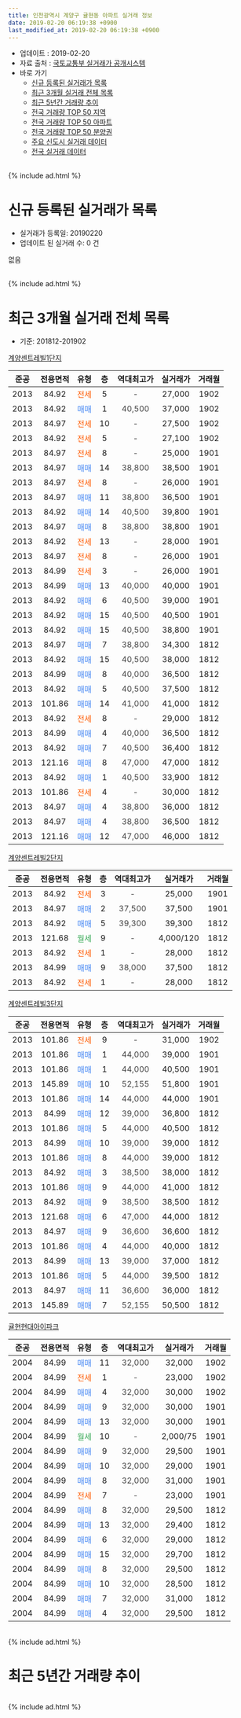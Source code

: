 ```yaml
---
title: 인천광역시 계양구 귤현동 아파트 실거래 정보
date: 2019-02-20 06:19:38 +0900
last_modified_at: 2019-02-20 06:19:38 +0900
---
```


* 업데이트 : 2019-02-20
* 자료 출처 : [국토교통부 실거래가 공개시스템](http://rt.molit.go.kr)
* 바로 가기
    * [신규 등록된 실거래가 목록](#신규-등록된-실거래가-목록)
    * [최근 3개월 실거래 전체 목록](#최근-3개월-실거래-전체-목록)
    * [최근 5년간 거래량 추이](#최근-5년간-거래량-추이)
    * [전국 거래량 TOP 50 지역](https://inasie.github.io/apt-trade-info/최근-3개월-전국에서-가장-거래가-많이-발생한-지역)
    * [전국 거래량 TOP 50 아파트](https://inasie.github.io/apt-trade-info/최근-3개월-전국에서-가장-거래가-많이-발생한-아파트)
    * [전국 거래량 TOP 50 분양권](https://inasie.github.io/apt-trade-info/최근-3개월-전국에서-가장-거래가-많이-발생한-분양권)
    * [주요 신도시 실거래 데이터](https://inasie.github.io/apt-trade-info/주요-신도시)
    * [전국 실거래 데이터](https://inasie.github.io/apt-trade-info/전국)
<br>
{% include ad.html %}
<br>

# 신규 등록된 실거래가 목록
* 실거래가 등록일: 20190220
* 업데이트 된 실거래 수: 0 건

없음

<br>
{% include ad.html %}
<br>

# 최근 3개월 실거래 전체 목록
* 기준: 201812-201902


[계양센트레빌1단지](https://search.naver.com/search.naver?query=%EC%9D%B8%EC%B2%9C%EA%B4%91%EC%97%AD%EC%8B%9C+%EA%B3%84%EC%96%91%EA%B5%AC+%EA%B7%A4%ED%98%84%EB%8F%99+%EA%B3%84%EC%96%91%EC%84%BC%ED%8A%B8%EB%A0%88%EB%B9%8C1%EB%8B%A8%EC%A7%80)

|준공|전용면적|유형|층|역대최고가|실거래가|거래월|
|:---:|:---:|:---:|:---:|:---:|:---:|:---:|
|2013|84.92|<span style="color:#ff5a00">전세</span>|5|<span style="color:#444444">-</span>|27,000|1902|
|2013|84.92|<span style="color:#4285f3">매매</span>|1|<span style="color:#444444">40,500</span>|37,000|1902|
|2013|84.97|<span style="color:#ff5a00">전세</span>|10|<span style="color:#444444">-</span>|27,500|1902|
|2013|84.92|<span style="color:#ff5a00">전세</span>|5|<span style="color:#444444">-</span>|27,100|1902|
|2013|84.97|<span style="color:#ff5a00">전세</span>|8|<span style="color:#444444">-</span>|25,000|1901|
|2013|84.97|<span style="color:#4285f3">매매</span>|14|<span style="color:#444444">38,800</span>|38,500|1901|
|2013|84.97|<span style="color:#ff5a00">전세</span>|8|<span style="color:#444444">-</span>|26,000|1901|
|2013|84.97|<span style="color:#4285f3">매매</span>|11|<span style="color:#444444">38,800</span>|36,500|1901|
|2013|84.92|<span style="color:#4285f3">매매</span>|14|<span style="color:#444444">40,500</span>|39,800|1901|
|2013|84.97|<span style="color:#4285f3">매매</span>|8|<span style="color:#444444">38,800</span>|38,800|1901|
|2013|84.92|<span style="color:#ff5a00">전세</span>|13|<span style="color:#444444">-</span>|28,000|1901|
|2013|84.97|<span style="color:#ff5a00">전세</span>|8|<span style="color:#444444">-</span>|26,000|1901|
|2013|84.99|<span style="color:#ff5a00">전세</span>|3|<span style="color:#444444">-</span>|26,000|1901|
|2013|84.99|<span style="color:#4285f3">매매</span>|13|<span style="color:#444444">40,000</span>|40,000|1901|
|2013|84.92|<span style="color:#4285f3">매매</span>|6|<span style="color:#444444">40,500</span>|39,000|1901|
|2013|84.92|<span style="color:#4285f3">매매</span>|15|<span style="color:#444444">40,500</span>|40,500|1901|
|2013|84.92|<span style="color:#4285f3">매매</span>|15|<span style="color:#444444">40,500</span>|38,800|1901|
|2013|84.97|<span style="color:#4285f3">매매</span>|7|<span style="color:#444444">38,800</span>|34,300|1812|
|2013|84.92|<span style="color:#4285f3">매매</span>|15|<span style="color:#444444">40,500</span>|38,000|1812|
|2013|84.99|<span style="color:#4285f3">매매</span>|8|<span style="color:#444444">40,000</span>|36,500|1812|
|2013|84.92|<span style="color:#4285f3">매매</span>|5|<span style="color:#444444">40,500</span>|37,500|1812|
|2013|101.86|<span style="color:#4285f3">매매</span>|14|<span style="color:#444444">41,000</span>|41,000|1812|
|2013|84.92|<span style="color:#ff5a00">전세</span>|8|<span style="color:#444444">-</span>|29,000|1812|
|2013|84.99|<span style="color:#4285f3">매매</span>|4|<span style="color:#444444">40,000</span>|36,500|1812|
|2013|84.92|<span style="color:#4285f3">매매</span>|7|<span style="color:#444444">40,500</span>|36,400|1812|
|2013|121.16|<span style="color:#4285f3">매매</span>|8|<span style="color:#444444">47,000</span>|47,000|1812|
|2013|84.92|<span style="color:#4285f3">매매</span>|1|<span style="color:#444444">40,500</span>|33,900|1812|
|2013|101.86|<span style="color:#ff5a00">전세</span>|4|<span style="color:#444444">-</span>|30,000|1812|
|2013|84.97|<span style="color:#4285f3">매매</span>|4|<span style="color:#444444">38,800</span>|36,000|1812|
|2013|84.97|<span style="color:#4285f3">매매</span>|4|<span style="color:#444444">38,800</span>|36,500|1812|
|2013|121.16|<span style="color:#4285f3">매매</span>|12|<span style="color:#444444">47,000</span>|46,000|1812|

[계양센트레빌2단지](https://search.naver.com/search.naver?query=%EC%9D%B8%EC%B2%9C%EA%B4%91%EC%97%AD%EC%8B%9C+%EA%B3%84%EC%96%91%EA%B5%AC+%EA%B7%A4%ED%98%84%EB%8F%99+%EA%B3%84%EC%96%91%EC%84%BC%ED%8A%B8%EB%A0%88%EB%B9%8C2%EB%8B%A8%EC%A7%80)

|준공|전용면적|유형|층|역대최고가|실거래가|거래월|
|:---:|:---:|:---:|:---:|:---:|:---:|:---:|
|2013|84.92|<span style="color:#ff5a00">전세</span>|3|<span style="color:#444444">-</span>|25,000|1901|
|2013|84.97|<span style="color:#4285f3">매매</span>|2|<span style="color:#444444">37,500</span>|37,500|1901|
|2013|84.92|<span style="color:#4285f3">매매</span>|5|<span style="color:#444444">39,300</span>|39,300|1812|
|2013|121.68|<span style="color:#34a853">월세</span>|9|<span style="color:#444444">-</span>|4,000/120|1812|
|2013|84.92|<span style="color:#ff5a00">전세</span>|1|<span style="color:#444444">-</span>|28,000|1812|
|2013|84.99|<span style="color:#4285f3">매매</span>|9|<span style="color:#444444">38,000</span>|37,500|1812|
|2013|84.92|<span style="color:#ff5a00">전세</span>|1|<span style="color:#444444">-</span>|28,000|1812|

[계양센트레빌3단지](https://search.naver.com/search.naver?query=%EC%9D%B8%EC%B2%9C%EA%B4%91%EC%97%AD%EC%8B%9C+%EA%B3%84%EC%96%91%EA%B5%AC+%EA%B7%A4%ED%98%84%EB%8F%99+%EA%B3%84%EC%96%91%EC%84%BC%ED%8A%B8%EB%A0%88%EB%B9%8C3%EB%8B%A8%EC%A7%80)

|준공|전용면적|유형|층|역대최고가|실거래가|거래월|
|:---:|:---:|:---:|:---:|:---:|:---:|:---:|
|2013|101.86|<span style="color:#ff5a00">전세</span>|9|<span style="color:#444444">-</span>|31,000|1902|
|2013|101.86|<span style="color:#4285f3">매매</span>|1|<span style="color:#444444">44,000</span>|39,000|1901|
|2013|101.86|<span style="color:#4285f3">매매</span>|1|<span style="color:#444444">44,000</span>|40,500|1901|
|2013|145.89|<span style="color:#4285f3">매매</span>|10|<span style="color:#444444">52,155</span>|51,800|1901|
|2013|101.86|<span style="color:#4285f3">매매</span>|14|<span style="color:#444444">44,000</span>|44,000|1901|
|2013|84.99|<span style="color:#4285f3">매매</span>|12|<span style="color:#444444">39,000</span>|36,800|1812|
|2013|101.86|<span style="color:#4285f3">매매</span>|5|<span style="color:#444444">44,000</span>|40,500|1812|
|2013|84.99|<span style="color:#4285f3">매매</span>|10|<span style="color:#444444">39,000</span>|39,000|1812|
|2013|101.86|<span style="color:#4285f3">매매</span>|8|<span style="color:#444444">44,000</span>|39,000|1812|
|2013|84.92|<span style="color:#4285f3">매매</span>|3|<span style="color:#444444">38,500</span>|38,000|1812|
|2013|101.86|<span style="color:#4285f3">매매</span>|9|<span style="color:#444444">44,000</span>|41,000|1812|
|2013|84.92|<span style="color:#4285f3">매매</span>|9|<span style="color:#444444">38,500</span>|38,500|1812|
|2013|121.68|<span style="color:#4285f3">매매</span>|6|<span style="color:#444444">47,000</span>|44,000|1812|
|2013|84.97|<span style="color:#4285f3">매매</span>|9|<span style="color:#444444">36,600</span>|36,600|1812|
|2013|101.86|<span style="color:#4285f3">매매</span>|4|<span style="color:#444444">44,000</span>|40,000|1812|
|2013|84.99|<span style="color:#4285f3">매매</span>|13|<span style="color:#444444">39,000</span>|37,000|1812|
|2013|101.86|<span style="color:#4285f3">매매</span>|5|<span style="color:#444444">44,000</span>|39,500|1812|
|2013|84.97|<span style="color:#4285f3">매매</span>|11|<span style="color:#444444">36,600</span>|36,000|1812|
|2013|145.89|<span style="color:#4285f3">매매</span>|7|<span style="color:#444444">52,155</span>|50,500|1812|


<script async src="//pagead2.googlesyndication.com/pagead/js/adsbygoogle.js"></script>
<!-- 기본 -->
<ins class="adsbygoogle"
     style="display:block"
     data-ad-client="ca-pub-2446590836940007"
     data-ad-slot="1659523306"
     data-ad-format="auto"
     data-full-width-responsive="true"></ins>
<script>
(adsbygoogle = window.adsbygoogle || []).push({});
</script>


[귤현현대아이파크](https://search.naver.com/search.naver?query=%EC%9D%B8%EC%B2%9C%EA%B4%91%EC%97%AD%EC%8B%9C+%EA%B3%84%EC%96%91%EA%B5%AC+%EA%B7%A4%ED%98%84%EB%8F%99+%EA%B7%A4%ED%98%84%ED%98%84%EB%8C%80%EC%95%84%EC%9D%B4%ED%8C%8C%ED%81%AC)

|준공|전용면적|유형|층|역대최고가|실거래가|거래월|
|:---:|:---:|:---:|:---:|:---:|:---:|:---:|
|2004|84.99|<span style="color:#4285f3">매매</span>|11|<span style="color:#444444">32,000</span>|32,000|1902|
|2004|84.99|<span style="color:#ff5a00">전세</span>|1|<span style="color:#444444">-</span>|23,000|1902|
|2004|84.99|<span style="color:#4285f3">매매</span>|4|<span style="color:#444444">32,000</span>|30,000|1902|
|2004|84.99|<span style="color:#4285f3">매매</span>|9|<span style="color:#444444">32,000</span>|30,000|1901|
|2004|84.99|<span style="color:#4285f3">매매</span>|13|<span style="color:#444444">32,000</span>|30,000|1901|
|2004|84.99|<span style="color:#34a853">월세</span>|10|<span style="color:#444444">-</span>|2,000/75|1901|
|2004|84.99|<span style="color:#4285f3">매매</span>|9|<span style="color:#444444">32,000</span>|29,500|1901|
|2004|84.99|<span style="color:#4285f3">매매</span>|10|<span style="color:#444444">32,000</span>|29,000|1901|
|2004|84.99|<span style="color:#4285f3">매매</span>|8|<span style="color:#444444">32,000</span>|31,000|1901|
|2004|84.99|<span style="color:#ff5a00">전세</span>|7|<span style="color:#444444">-</span>|23,000|1901|
|2004|84.99|<span style="color:#4285f3">매매</span>|8|<span style="color:#444444">32,000</span>|29,500|1812|
|2004|84.99|<span style="color:#4285f3">매매</span>|13|<span style="color:#444444">32,000</span>|29,400|1812|
|2004|84.99|<span style="color:#4285f3">매매</span>|6|<span style="color:#444444">32,000</span>|29,000|1812|
|2004|84.99|<span style="color:#4285f3">매매</span>|15|<span style="color:#444444">32,000</span>|29,700|1812|
|2004|84.99|<span style="color:#4285f3">매매</span>|8|<span style="color:#444444">32,000</span>|29,500|1812|
|2004|84.99|<span style="color:#4285f3">매매</span>|10|<span style="color:#444444">32,000</span>|28,500|1812|
|2004|84.99|<span style="color:#4285f3">매매</span>|7|<span style="color:#444444">32,000</span>|31,000|1812|
|2004|84.99|<span style="color:#4285f3">매매</span>|4|<span style="color:#444444">32,000</span>|29,500|1812|


<br>
{% include ad.html %}
<br>

# 최근 5년간 거래량 추이


<div style="width:100%;">
    <canvas id="deal_progress" height="200"></canvas>
</div>

<script>
new Chart(document.getElementById("deal_progress"), {
    type: 'line',
    data: {
        labels: ['201402','201403','201404','201405','201406','201407','201408','201409','201410','201411','201412','201501','201502','201503','201504','201505','201506','201507','201508','201509','201510','201511','201512','201601','201602','201603','201604','201605','201606','201607','201608','201609','201610','201611','201612','201701','201702','201703','201704','201705','201706','201707','201708','201709','201710','201711','201712','201801','201802','201803','201804','201805','201806','201807','201808','201809','201810','201811','201812','201901','201902'],
        datasets: [{
            label: '매매',
            pointRadius: 1,
            data: [2, 6, 5, 6, 2, 7, 5, 3, 17, 9, 4, 8, 6, 12, 17, 17, 6, 76, 62, 66, 74, 31, 16, 17, 6, 20, 9, 43, 19, 26, 17, 20, 8, 6, 6, 3, 3, 15, 6, 11, 18, 15, 13, 11, 7, 7, 6, 6, 9, 10, 4, 4, 8, 5, 12, 9, 9, 5, 36, 18, 3],
            borderColor: "rgba(255, 201, 14, 1)",
            backgroundColor: "rgba(255, 201, 14, 0.5)",
            fill: false,
            lineTension: 0
        },{
            label: '전월세',
            pointRadius: 1,
            data: [32, 29, 3, 4, 7, 7, 9, 3, 5, 9, 10, 18, 22, 17, 11, 9, 14, 10, 11, 3, 5, 4, 10, 6, 5, 8, 7, 8, 8, 8, 5, 4, 4, 8, 13, 10, 12, 13, 14, 7, 14, 7, 10, 13, 8, 4, 8, 10, 9, 8, 6, 8, 10, 6, 6, 4, 8, 5, 5, 8, 5],
            borderColor: "rgba(0, 141, 185, 1)",
            backgroundColor: "rgba(0, 141, 185, 0.5)",
            fill: false,
            lineTension: 0
        }
        ]
    },
    options: {
        responsive: true,
        title: {
            display: false
        },
        tooltips: {
            mode: 'index',
            intersect: false
        },
        hover: {
            mode: 'nearest',
            intersect: true
        },
        scales: {
            xAxes: [{
                display: true,
                scaleLabel: {
                    display: true,
                    labelString: '년/월'
                }
            }],
            yAxes: [{
                display: true,
                ticks: {
                    suggestedMin: 0,
                },
                scaleLabel: {
                    display: true,
                    labelString: '실거래 수'
                }
            }]
        }
    }
});

</script>


<br>
{% include ad.html %}
<br>

